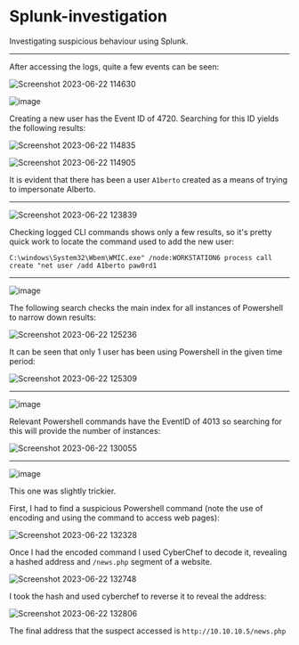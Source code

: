 # Splunk-investigation
Investigating suspicious behaviour using Splunk.

---


After accessing the logs, quite a few events can be seen: 


![Screenshot 2023-06-22 114630](https://github.com/HattMobb/Splunk-investigation/assets/134090089/7f8869fc-c460-4655-9863-9570690b9cc6)


![image](https://github.com/HattMobb/Splunk-investigation/assets/134090089/7180e443-ac3b-42c1-a734-4402dac90d84)

Creating a new user has the Event ID of 4720. Searching for this ID yields the following results:

![Screenshot 2023-06-22 114835](https://github.com/HattMobb/Splunk-investigation/assets/134090089/f4d86790-41ab-42a0-93e4-bd3ed53e5d66)

![Screenshot 2023-06-22 114905](https://github.com/HattMobb/Splunk-investigation/assets/134090089/c55c7850-5996-4e8b-9e29-303d1a88f42a)

It is evident that there has been a user ` A1berto ` created as a means of trying to impersonate Alberto.

---

![Screenshot 2023-06-22 123839](https://github.com/HattMobb/Splunk-investigation/assets/134090089/a6b29255-b425-4087-b336-02b48c139b13)

Checking logged CLI commands shows only a few results, so it's pretty quick work to locate the command used to add the new user:

` C:\windows\System32\Wbem\WMIC.exe" /node:WORKSTATION6 process call create "net user /add A1berto paw0rd1 `

---

![image](https://github.com/HattMobb/Splunk-investigation/assets/134090089/48943bfe-3da8-4e58-b21e-99fbad2d8190)

The following search checks the main index for all instances of Powershell to narrow down results:

![Screenshot 2023-06-22 125236](https://github.com/HattMobb/Splunk-investigation/assets/134090089/59c50926-9d44-4708-b57c-3cb1c476ef5c)

It can be seen that only 1 user has been using Powershell in the given time period:


![Screenshot 2023-06-22 125309](https://github.com/HattMobb/Splunk-investigation/assets/134090089/83763d8d-c7bf-4f25-8943-d66063a779f3)

---


![image](https://github.com/HattMobb/Splunk-investigation/assets/134090089/233b457b-be44-4bd3-b8bd-ce90557d4c40)

Relevant Powershell commands have the EventID of 4013 so searching for this will provide the number of instances:


![Screenshot 2023-06-22 130055](https://github.com/HattMobb/Splunk-investigation/assets/134090089/3f27bc18-20e6-4d25-b2fa-4537e0f9bfa6)

---

![image](https://github.com/HattMobb/Splunk-investigation/assets/134090089/8d8ae9d8-4505-49a0-939f-772dd5488fb6)

This one was slightly trickier. 

First, I had to find a suspicious Powershell command (note the use of encoding and using the command to access web pages):

![Screenshot 2023-06-22 132328](https://github.com/HattMobb/Splunk-investigation/assets/134090089/e9c3eb42-aa9c-4226-8508-206d096bb6c0)

Once I had the encoded command I used CyberChef to decode it, revealing a hashed address and `/news.php` segment of a website.

![Screenshot 2023-06-22 132748](https://github.com/HattMobb/Splunk-investigation/assets/134090089/3845711d-4752-479e-9588-be16b7f54eb6)

I took the hash and used cyberchef to reverse it to reveal the address:

![Screenshot 2023-06-22 132806](https://github.com/HattMobb/Splunk-investigation/assets/134090089/0d368bb2-0097-42b9-a178-74668fc7c265)

The final address that the suspect accessed is ` http://10.10.10.5/news.php `
